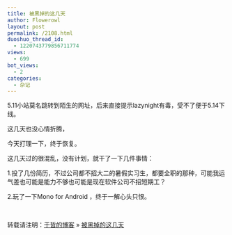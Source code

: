 ```yaml
---
title: 被黑掉的这几天
author: Flowerowl
layout: post
permalink: /2108.html
duoshuo_thread_id:
  - 1220743779856711774
views:
  - 699
bot_views:
  - 2
categories:
  - 杂记
---
```

5.11小站莫名跳转到陌生的网址，后来直接提示lazynight有毒，受不了便于5.14下线。

这几天也没心情折腾，

今天打理一下，终于恢复。

这几天过的很混乱，没有计划，就干了一下几件事情：

1.投了几份简历，不过公司都不招大二的暑假实习生，都要全职的那种，可能我运气差也可能是能力不够也可能是现在软件公司不招短期工？

2.玩了一下Mono for Android ，终于一解心头只恨。

&nbsp;

转载请注明：[于哲的博客][1] &raquo; [被黑掉的这几天][2]

 [1]: http://localhost/wordpress
 [2]: http://localhost/wordpress/2108.html